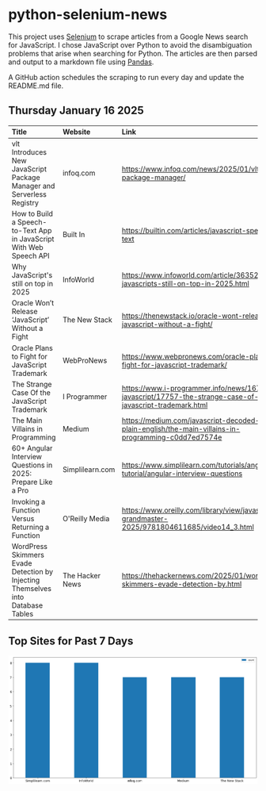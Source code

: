 # python-selenium-news

This project uses [Selenium](https://www.seleniumhq.org/) to scrape articles from a Google News search for JavaScript.
I chose JavaScript over Python to avoid the disambiguation problems that arise when searching for Python.
The articles are then parsed and output to a markdown file using [Pandas](https://pandas.pydata.org/).

A GitHub action schedules the scraping to run every day and update the README.md file.

## Thursday January 16 2025


| Title                                                                           | Website         | Link                                                                                                      |
|:--------------------------------------------------------------------------------|:----------------|:----------------------------------------------------------------------------------------------------------|
| vlt Introduces New JavaScript Package Manager and Serverless Registry           | infoq.com       | https://www.infoq.com/news/2025/01/vlt-js-package-manager/                                                |
| How to Build a Speech-to-Text App in JavaScript With Web Speech API             | Built In        | https://builtin.com/articles/javascript-speech-to-text                                                    |
| Why JavaScript's still on top in 2025                                           | InfoWorld       | https://www.infoworld.com/article/3635221/why-javascripts-still-on-top-in-2025.html                       |
| Oracle Won’t Release ‘JavaScript’ Without a Fight                               | The New Stack   | https://thenewstack.io/oracle-wont-release-javascript-without-a-fight/                                    |
| Oracle Plans to Fight for JavaScript Trademark                                  | WebProNews      | https://www.webpronews.com/oracle-plans-to-fight-for-javascript-trademark/                                |
| The Strange Case Of the JavaScript Trademark                                    | I Programmer    | https://www.i-programmer.info/news/167-javascript/17757-the-strange-case-of-the-javascript-trademark.html |
| The Main Villains in Programming                                                | Medium          | https://medium.com/javascript-decoded-in-plain-english/the-main-villains-in-programming-c0dd7ed7574e      |
| 60+ Angular Interview Questions in 2025: Prepare Like a Pro                     | Simplilearn.com | https://www.simplilearn.com/tutorials/angular-tutorial/angular-interview-questions                        |
| Invoking a Function Versus Returning a Function                                 | O'Reilly Media  | https://www.oreilly.com/library/view/javascript-grandmaster-2025/9781804611685/video14_3.html             |
| WordPress Skimmers Evade Detection by Injecting Themselves into Database Tables | The Hacker News | https://thehackernews.com/2025/01/wordpress-skimmers-evade-detection-by.html                              |
## Top Sites for Past 7 Days

![Graph of Top Sites](https://raw.githubusercontent.com/dan-mba/python-selenium-news/main/last-week.png)
